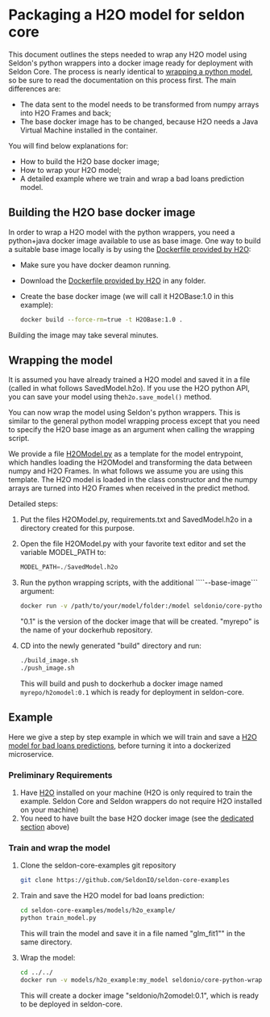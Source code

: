 # Packaging a H2O model for seldon core

This document outlines the steps needed to wrap any H2O model using Seldon's python wrappers into a docker image ready for deployment with Seldon Core. The process is nearly identical to [wrapping a python model](python.md), so be sure to read the documentation on this process first. 
The main differences are:
* The data sent to the model needs to be transformed from numpy arrays into H2O Frames and back;
* The base docker image has to be changed, because H2O needs a Java Virtual Machine installed in the container.

You will find below explanations for:
* How to build the H2O base docker image;
* How to wrap your H2O model;
* A detailed example where we train and wrap a bad loans prediction model.

## Building the H2O base docker image

In order to wrap a H2O model with the python wrappers, you need a python+java docker image available to use as base image. One way to build a suitable base image locally is by using the [Dockerfile provided by H2O](https://h2o-release.s3.amazonaws.com/h2o/rel-turing/1/docs-website/h2o-docs/docker.html):

* Make sure you have docker deamon running.
* Download the [Dockerfile provided by H2O](https://github.com/h2oai/h2o-3/blob/master/Dockerfile) in any folder.
* Create the base docker image (we will call it H2OBase:1.0 in this example):

    ```bash
    docker build --force-rm=true -t H2OBase:1.0 .
    ```

Building the image may take several minutes.

## Wrapping the model


It is assumed you have already trained a H2O model and saved it in a file (called in what follows SavedModel.h2o). If you use the H2O python API, you can save your model using the```h2o.save_model()``` method.

You can now wrap the model using Seldon's python wrappers. This is similar to the general python model wrapping process except that you need to specify the H2O base image as an argument when calling the wrapping script.

We provide a file [H2OModel.py](https://github.com/SeldonIO/seldon-core/blob/master/examples/models/h2o_example/H2OModel.py) as a template for the model entrypoint, which handles loading the H2OModel and transforming the data between numpy and H2O Frames.  In what follows we assume you are using this template. The H2O model is loaded in the class constructor and the numpy arrays are turned into H2O Frames when received in the predict method. 

Detailed steps:
1. Put the files H2OModel.py, requirements.txt and SavedModel.h2o in a directory created for this purpose.
2. Open the file H2OModel.py with your favorite text editor and set the variable MODEL_PATH to:

    ```python
    MODEL_PATH=./SavedModel.h2o
    ```
       
3. Run the python wrapping scripts, with the additional ````--base-image``` argument:

	```bash
	docker run -v /path/to/your/model/folder:/model seldonio/core-python-wrapper:0.4 /model H2OModel 0.1 myrepo --base-image=H2OBase:1.0
	```
	
	"0.1" is the version of the docker image that will be created. "myrepo" is the name of your dockerhub repository.
	
4. CD into the newly generated "build" directory and run:

   ```bash
   ./build_image.sh
   ./push_image.sh
   ```

    This will build and push to dockerhub a docker image named ```myrepo/h2omodel:0.1``` which is ready for deployment in seldon-core.

## Example

Here we give a step by step example in which we will train and save a [H2O model for bad loans predictions](https://github.com/h2oai/h2o-tutorials/blob/master/h2o-open-tour-2016/chicago/intro-to-h2o.ipynb), before turning it into a dockerized microservice.

### Preliminary Requirements

1. Have [H2O](http://docs.h2o.ai/h2o/latest-stable/h2o-docs/downloading.html) installed on your machine (H2O is only required to train the example. Seldon Core and Seldon wrappers do not require H2O installed on your machine)
2. You need to have built the base H2O docker image (see the [dedicated section](#building-the-h2o-base-docker-image) above)

### Train and wrap the model

1. Clone the seldon-core-examples git repository

    ```bash
    git clone https://github.com/SeldonIO/seldon-core-examples
    ```
    
2. Train and save the H2O model for bad loans prediction:

    ```bash
    cd seldon-core-examples/models/h2o_example/
    python train_model.py
    ```

    This will train the model and save it in a file named  "glm_fit1"" in the same directory.

3. Wrap the model:

    ```bash
    cd ../../
	docker run -v models/h2o_example:my_model seldonio/core-python-wrapper:0.4 my_model H2OModel 0.1 myrepo --base-image=H2OBase:1.0
    ``` 

    This will create a docker image "seldonio/h2omodel:0.1", which is ready to be deployed in seldon-core.
